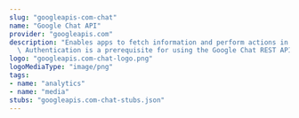 ```yaml
---
slug: "googleapis-com-chat"
name: "Google Chat API"
provider: "googleapis.com"
description: "Enables apps to fetch information and perform actions in Google Chat.\
  \ Authentication is a prerequisite for using the Google Chat REST API."
logo: "googleapis.com-chat-logo.png"
logoMediaType: "image/png"
tags:
- name: "analytics"
- name: "media"
stubs: "googleapis.com-chat-stubs.json"
---
```

